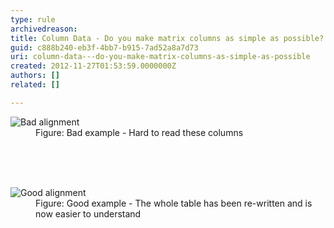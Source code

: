 ```yaml
---
type: rule
archivedreason: 
title: Column Data - Do you make matrix columns as simple as possible?
guid: c888b240-eb3f-4bb7-b915-7ad52a8a7d73
uri: column-data---do-you-make-matrix-columns-as-simple-as-possible
created: 2012-11-27T01:53:59.0000000Z
authors: []
related: []

---
```



<dl class="badImage"><dt><img src="http&#58;//www.ssw.com.au/ssw/Standards/Rules/Images/bad-matrixcol.jpg" alt="Bad alignment" /></dt>
<dd>Figure&#58; Bad example - Hard to read these columns</dd></dl>
<br><excerpt class='endintro'></excerpt><br>
​<dl class="goodImage"><dt><img src="http&#58;//www.ssw.com.au/ssw/Standards/Rules/Images/good-matrixcol.jpg" alt="Good alignment" /></dt>
<dd>Figure&#58; Good example - The whole table has been re-written and is now easier to understand</dd></dl>



